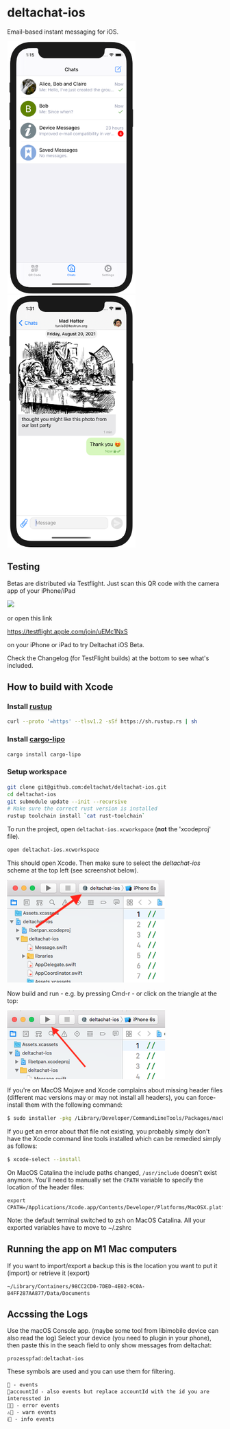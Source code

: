 # deltachat-ios

Email-based instant messaging for iOS.

![Screenshot Chat List](docs/images/screenshot_chat_list.png) ![Screenshot Chat View](docs/images/screenshot_chat_view.png)


## Testing

Betas are distributed via Testflight. Just scan this QR code with the camera app of your iPhone/iPad

<img src=https://delta.chat/assets/home/deltachat_testflight_qrcode.png width=160>

or open this link

https://testflight.apple.com/join/uEMc1NxS

on your iPhone or iPad to try Deltachat iOS Beta.

Check the Changelog (for TestFlight builds) at the bottom to see what's included.


## How to build with Xcode

### Install [rustup](https://rustup.rs)

```bash
curl --proto '=https' --tlsv1.2 -sSf https://sh.rustup.rs | sh
```

### Install [cargo-lipo](https://github.com/TimNN/cargo-lipo#installation)

```bash
cargo install cargo-lipo
```

### Setup workspace

```bash
git clone git@github.com:deltachat/deltachat-ios.git
cd deltachat-ios
git submodule update --init --recursive
# Make sure the correct rust version is installed
rustup toolchain install `cat rust-toolchain`
```

To run the project, open `deltachat-ios.xcworkspace` (**not** the 'xcodeproj' file).

```bash
open deltachat-ios.xcworkspace
```

This should open Xcode. Then make sure to select the *deltachat-ios* scheme at the top left (see screenshot below).

![Screenshot](docs/images/screenshot_scheme_selection.png)

Now build and run - e.g. by pressing Cmd-r - or click on the triangle at the top:

![Screenshot](docs/images/screenshot_build_and_run.png)

If you're on MacOS Mojave and Xcode complains about missing header files (different mac versions may or may not install all headers),
you can force-install them with the following command:

```bash
$ sudo installer -pkg /Library/Developer/CommandLineTools/Packages/macOS_SDK_headers_for_macOS_10.14.pkg -target /
```

If you get an error about that file not existing, you probably simply don't have the Xcode command line tools installed which can be remedied simply as follows:

```bash
$ xcode-select --install
```

On MacOS Catalina the include paths changed, `/usr/include` doesn't exist anymore. 
You'll need to manually set the `CPATH` variable to specify the location of the header files:

```
export CPATH=/Applications/Xcode.app/Contents/Developer/Platforms/MacOSX.platform/Developer/SDKs/MacOSX.sdk/usr/include
```
Note: the default terminal switched to zsh on MacOS Catalina. All your exported variables have to move to ~/.zshrc


## Running the app on M1 Mac computers

If you want to import/export a backup this is the location you want to put it (import) or retrieve it (export)
```
~/Library/Containers/98CC2CD0-7DED-4E02-9C0A-B4FF287AA877/Data/Documents
```


## Accssing the Logs

Use the macOS Console app. (maybe some tool from libimobile device can also read the log)
Select your device (you need to plugin in your phone), then paste this in the seach field to only show messages from deltachat:
```
prozesspfad:deltachat-ios
```


These symbols are used and you can use them for filtering.
```
📡 - events
📡accountId - also events but replace accountId with the id you are interessted in
🚨📡 - error events
⚠️📡 - warn events
ℹ️📡 - info events
```